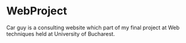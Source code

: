 # WebProject
Car guy is a consulting website which part of my final project at Web techniques held at University of Bucharest.


